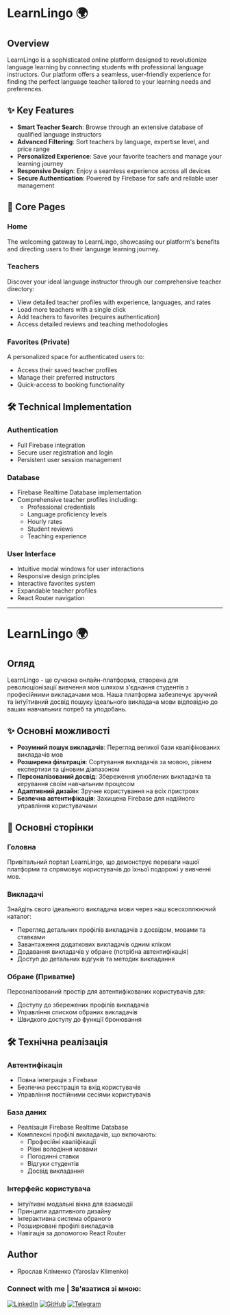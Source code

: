 # LearnLingo 🌍

## Overview

LearnLingo is a sophisticated online platform designed to revolutionize language learning by connecting students with professional language instructors. Our platform offers a seamless, user-friendly experience for finding the perfect language teacher tailored to your learning needs and preferences.

## ✨ Key Features

- **Smart Teacher Search**: Browse through an extensive database of qualified language instructors
- **Advanced Filtering**: Sort teachers by language, expertise level, and price range
- **Personalized Experience**: Save your favorite teachers and manage your learning journey
- **Responsive Design**: Enjoy a seamless experience across all devices
- **Secure Authentication**: Powered by Firebase for safe and reliable user management

## 📱 Core Pages

### Home

The welcoming gateway to LearnLingo, showcasing our platform's benefits and directing users to their language learning journey.

### Teachers

Discover your ideal language instructor through our comprehensive teacher directory:

- View detailed teacher profiles with experience, languages, and rates
- Load more teachers with a single click
- Add teachers to favorites (requires authentication)
- Access detailed reviews and teaching methodologies

### Favorites (Private)

A personalized space for authenticated users to:

- Access their saved teacher profiles
- Manage their preferred instructors
- Quick-access to booking functionality

## 🛠 Technical Implementation

### Authentication

- Full Firebase integration
- Secure user registration and login
- Persistent user session management

### Database

- Firebase Realtime Database implementation
- Comprehensive teacher profiles including:
  - Professional credentials
  - Language proficiency levels
  - Hourly rates
  - Student reviews
  - Teaching experience

### User Interface

- Intuitive modal windows for user interactions
- Responsive design principles
- Interactive favorites system
- Expandable teacher profiles
- React Router navigation

---

# LearnLingo 🌍

## Огляд

LearnLingo - це сучасна онлайн-платформа, створена для революціонізації вивчення мов шляхом з'єднання студентів з професійними викладачами мов. Наша платформа забезпечує зручний та інтуїтивний досвід пошуку ідеального викладача мови відповідно до ваших навчальних потреб та уподобань.

## ✨ Основні можливості

- **Розумний пошук викладачів**: Перегляд великої бази кваліфікованих викладачів мов
- **Розширена фільтрація**: Сортування викладачів за мовою, рівнем експертизи та ціновим діапазоном
- **Персоналізований досвід**: Збереження улюблених викладачів та керування своїм навчальним процесом
- **Адаптивний дизайн**: Зручне користування на всіх пристроях
- **Безпечна автентифікація**: Захищена Firebase для надійного управління користувачами

## 📱 Основні сторінки

### Головна

Привітальний портал LearnLingo, що демонструє переваги нашої платформи та спрямовує користувачів до їхньої подорожі у вивченні мов.

### Викладачі

Знайдіть свого ідеального викладача мови через наш всеохоплюючий каталог:

- Перегляд детальних профілів викладачів з досвідом, мовами та ставками
- Завантаження додаткових викладачів одним кліком
- Додавання викладачів у обране (потрібна автентифікація)
- Доступ до детальних відгуків та методик викладання

### Обране (Приватне)

Персоналізований простір для автентифікованих користувачів для:

- Доступу до збережених профілів викладачів
- Управління списком обраних викладачів
- Швидкого доступу до функції бронювання

## 🛠 Технічна реалізація

### Автентифікація

- Повна інтеграція з Firebase
- Безпечна реєстрація та вхід користувачів
- Управління постійними сесіями користувачів

### База даних

- Реалізація Firebase Realtime Database
- Комплексні профілі викладачів, що включають:
  - Професійні кваліфікації
  - Рівні володіння мовами
  - Погодинні ставки
  - Відгуки студентів
  - Досвід викладання

### Інтерфейс користувача

- Інтуїтивні модальні вікна для взаємодії
- Принципи адаптивного дизайну
- Інтерактивна система обраного
- Розширювані профілі викладачів
- Навігація за допомогою React Router

## Author

- Ярослав Кліменко (Yaroslav Klimenko)

### Connect with me | Зв'язатися зі мною:

[![LinkedIn](https://img.shields.io/badge/LinkedIn-0077B5?style=for-the-badge&logo=linkedin&logoColor=white)](https://www.linkedin.com/in/klimenko-yaroslav/)
[![GitHub](https://img.shields.io/badge/GitHub-100000?style=for-the-badge&logo=github&logoColor=white)](https://github.com/solipsisticstratosphere)
[![Telegram](https://img.shields.io/badge/Telegram-2CA5E0?style=for-the-badge&logo=telegram&logoColor=white)](https://t.me/nosebl33d)
